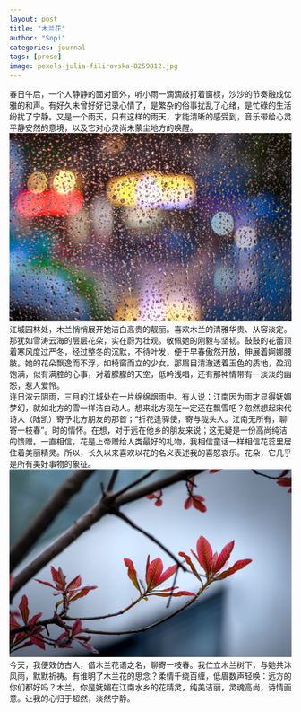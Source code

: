 ```yaml
---
layout: post
title: "木兰花"
author: "Sopi"
categories: journal
tags: [prose]
image: pexels-julia-filirovska-8259812.jpg
---
```


春日午后，一个人静静的面对窗外，听小雨一滴滴敲打着窗棂，沙沙的节奏融成优雅的和声。有好久未曾好好记录心情了，是繁杂的俗事扰乱了心绪，是忙碌的生活纷扰了宁静。又是一个雨天，只有这样的雨天，才能清晰的感受到，音乐带给心灵平静安然的意境，以及它对心灵尚未蒙尘地方的唤醒。<br>
![雨天窗外](https://raw.githubusercontent.com/lnlc/lnlc.github.io/gh-pages/assets/img/pexels-pew-nguyen-243971.jpg "雨天的窗户")
江城园林处，木兰悄悄展开她洁白高贵的靓丽。喜欢木兰的清雅华贵、从容淡定。那犹如雪涛云海的层层花朵，实在蔚为壮观。敬佩她的刚毅与坚韧。鼓鼓的花蕾顶着寒风度过严冬，经过整冬的沉默，不待叶发，便于早春傲然开放，伸展着婀娜腰肢。她的花朵飘逸而不浮，如椅窗而立的少女。那眉目清澈透着玉色的质地，盈润饱满，似有满腔的心事，对着朦朦的天空，低吟浅唱，还有那神情带有一淡淡的幽怨，惹人爱怜。<br>
连日浓云阴雨，三月的江城处在一片绵绵烟雨中。有人说：江南因为雨才显得妩媚梦幻，就如北方的雪一样洁白动人。想来北方现在一定还在飘雪吧？忽然想起宋代诗人（陆凯）寄予北方朋友的那首；“折花逢驿使，寄与陇头人。江南无所有，聊寄一枝春”。时的情怀。在想，对于远在他乡的朋友来说；这无疑是一份高尚纯洁的馈赠。一直相信，花是上帝赠给人类最好的礼物，我相信童话一样相信花蕊里居住着美丽精灵。所以，长久以来喜欢以花的名义表述我的喜怒哀乐。花朵，它几乎是所有美好事物的象征。<br>
![花](https://raw.githubusercontent.com/lnlc/lnlc.github.io/gh-pages/assets/img/pexels-3232570.jpg "花")
今天，我便效仿古人，借木兰花语之名，聊寄一枝春。我伫立木兰树下，与她共沐风雨，默默祈祷。有谁明了木兰花的思念？柔情千绕百缠，低眉数声轻唤：远方的你们都好吗？木兰，你是妩媚在江南水乡的花精灵，纯美洁丽，灵魂高尚，诗情画意。让我的心归于超然，淡然宁静。<br>
